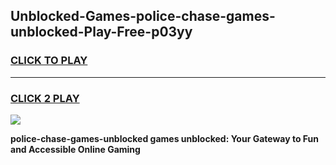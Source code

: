 
## Unblocked-Games-police-chase-games-unblocked-Play-Free-p03yy
<h3>
<a href="https://premium76.site?title=police-chase-games-unblocked&ref=21A">CLICK TO PLAY</a></h3>
<hr>

<h3>
<a href="https://premium76.site?title=police-chase-games-unblocked&ref=21A">CLICK 2 PLAY</a>
  
</h3>

<a href="https://premium76.site?title=police-chase-games-unblocked&ref=21A"><img src="https://clearcache.store/games.png"></a>


**police-chase-games-unblocked games unblocked: Your Gateway to Fun and Accessible Online Gaming**
